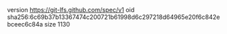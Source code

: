 version https://git-lfs.github.com/spec/v1
oid sha256:6c69b37b13367474c200721b61998d6c297218d64965e20f6c842ebceec6c84a
size 1130
